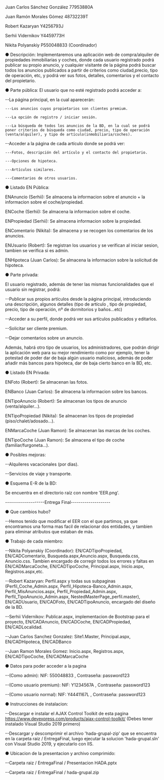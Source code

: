 		
Juan Carlos Sánchez González 77953880A

Juan Ramón Morales Gómez 48732239T

Robert Kazaryan Y4256793J

Serhii Vidernikov Y4459773H

Nikita Polyanskiy P550048833 (Coordinador)


● Descripción: 
Implementaremos una aplicación web de compra/alquiler de propiedades inmobiliarias y coches, donde cada usuario registrado podrá publicar su propio anuncio, y cualquier visitante de la página podrá buscar todos los anuncios publicados a partir de criterios como ciudad,precio, tipo de operación, etc, y podrá ver sus fotos, detalles, comentarios y el contacto del propietario.

● Parte pública: 
El usuario que no esté registrado podrá acceder a:

--La página principal, en la cual aparecerán:

	---Los anuncios cuyos propietarios son clientes premium.
	
	---La opción de registro / iniciar sesión.
	
	---La búsqueda de todos los anuncios de la BD, en la cual se podrá poner criterios de búsqueda como ciudad, precio, tipo de operación (venta/alquiler), y tipo de artículo(inmobiliaria/coches).
	
	
--Acceder a la página de cada artículo donde se podrá ver:

	---Fotos, descripción del artículo y el contacto del propietario.
	
	---Opciones de hipoteca.
	
	---Artículos similares.
	
	---Comentarios de otros usuarios.
	

● Listado EN Pública: 

ENAnuncio (Serhii): Se almacena la informacion sobre el anuncio + la informacion sobre el coche/propiedad.

ENCoche (Serhii): Se almacena la informacion sobre el coche.

ENPropiedad (Serhii): Se almacena informacion sobre la propiedad.

ENComentario (Nikita): Se almacena y se recogen los comentarios de los anuncios.

ENUsuario (Robert): Se registran los usuarios y se verifican al iniciar sesion, tambien se verifica si es admin.

ENHipoteca (Juan Carlos): Se almacena la informacion sobre la solicitud de hipoteca.


● Parte privada: 

El usuario registrado, además de tener las mismas funcionalidades que el usuario sin registrar, podrá:

--Publicar sus propios artículos desde la página principal, introduciendo una descripción, algunos detalles (tipo de artículo , tipo de propiedad, precio, tipo de operación, nº de dormitorios y baños…etc)

--Acceder a su perfil, donde podrá ver sus artículos publicados y editarlos.

--Solicitar ser cliente premium.

--Dejar comentarios sobre un anuncio.



Además, habrá otro tipo de usuarios, los administradores, que podrán dirigir la aplicación web para su mejor rendimiento como por ejemplo, tener la potestad de poder dar de baja algún usuario malicioso, además de poder añadir más bancos para hipoteca, dar de baja cierto banco en la BD, etc. 

● Listado EN Privada: 

ENFoto (Robert): Se almacenan las fotos.

ENBanco (Juan Carlos): Se almacena la informacion sobre los bancos.

ENTipoAnuncio (Robert): Se almacenan los tipos de anuncio (venta/alquiler...).

ENTipoPropiedad (Nikita): Se almacenan los tipos de propiedad (piso/chalet/adosado...).

ENMarcaCoche (Juan Ramon): Se almacenan las marcas de los coches.

ENTipoCoche (Juan Ramon): Se almacena el tipo de coche (familiar/furgoneta...).




● Posibles mejoras: 

--Alquileres vacacionales (por días).

--Servicios de viaje y transporte.


● Esquema E-R de la BD:

Se encuentra en el directorio raíz con nombre 'EER.png'.



--------------------Entrega Final--------------------



● Que cambios hubo?

--Hemos tenido que modificar el EER con el que partimos, ya que encontramos una forma mas facil de relacionar dos entidades, y tambien para eliminar atributos que estaban de más.



● Trabajo de cada miembro:

--Nikita Polyanskiy (Coordinador): EN/CADTipoPropiedad, EN/CADComentario, Busqueda.aspx,Anuncio.aspx, Busqueda.css, Anuncio.css. Tambien encargado de corregir todos los errores y faltas en EN/CADMarcaCoche, EN/CADTipoCoche, Principal.aspx, Inicio.aspx, Registros.aspx,etc.

--Robert Kazaryan: Perfil.aspx y todas sus subpaginas (Perfil_Coche_Admin.aspx, Perfil_Hipoteca-Banco_Admin.aspx, Perfil_MisAnuncios.aspx, Perfil_Propiedad_Admin.aspx, Perfil_TipoAnuncio_Admin.aspx, NestedMasterPage_perfil.master), EN/CADUsuario, EN/CADFoto, EN/CADTipoAnuncio, encargado del diseño de la BD.

--Serhii Vidernikov: Publicar.aspx, implementacion de Bootstrap para el proyecto, EN/CADAnuncio, EN/CADCoche, EN/CADPropiedad, EN/CADLocalidad.

--Juan Carlos Sanchez Gonzalez: Site1.Master, Principal.aspx, EN/CADHipoteca, EN/CADBanco

--Juan Ramon Morales Gomez: Inicio.aspx, Registros.aspx, EN/CADTipoCoche, EN/CADMarcaCoche



● Datos para poder acceder a la pagina

--(Como admin): NIF: 550048833 , Contraseña: password123

--(Como usuario premium): NIF: Y1234567A , Contraseña: password123

--(Como usuario normal): NIF: Y4441167L , Contraseña: password123



● Instrucciones de instalacion:

--Descargar e instalar el AJAX Control Toolkit de esta pagina https://www.devexpress.com/products/ajax-control-toolkit/   (Debes tener instalado Visual Studio 2019 primero)

--Descargar y descomprimir el archivo 'hada-grupal-zip' que se encuentra en la carpeta raiz / EntregaFinal, luego ejecutar la solucion 'hada-grupal.sln' con Visual Studio 2019, y ejecutarlo con IIS.



● Ubicacion de la presentacion y archivo comprimido:

--Carpeta raiz / EntregaFinal / Presentacion HADA.pptx

--Carpeta raiz / EntregaFinal / hada-grupal.zip

